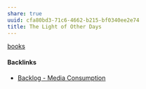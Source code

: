 ```yaml
---
share: true
uuid: cfa80bd3-71c6-4662-b215-bf0340ee2e74
title: The Light of Other Days
---
```

[books](/a3a80e28-c537-4091-a06f-3d20f44ec6a2)


#### Backlinks

* [Backlog - Media Consumption](/78aa36ca-c4c6-40ed-873c-24099d5c2481)